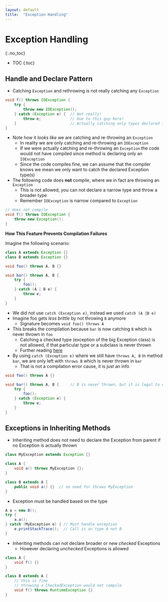 ```yaml
---
layout: default
title:  "Exception Handling"
---
```


# Exception Handling
{:.no_toc}

* TOC
{:toc}


## Handle and Declare Pattern
- Catching `Exception` and rethrowing is not really catching any `Exception` 

```java
void f() throws IOException {
    try {
        throw new IOException();
    } catch (Exception e) {  // Not really!
        throw e;             // Due to this guy here!
    }                        // Actually catching only types declared in method signature
}
```

- Note how it _looks like_ we are catching and re-throwing an `Exception`
  - In reality we are only catching and re-throwing an `IOException`
  - If we were actually catching and re-throwing an `Exception` the code would not have compiled since method is declaring only an `IOException`
  - Since the code compiles fine, we can assume that the compiler knows we mean we only want to catch the declared Exception type(s)  
- The following code does __not__ compile, where we in fact are throwing an `Exception`
  - This is not allowed, you can not declare a narrow type and throw a broader type
  - Remember `IOException` is narrow compared to `Exception`

```java
// does not compile
void f() throws IOException {
    throw new Exception();
}
```

__How This Feature Prevents Compilation Failures__

Imagine the following scenario:

```java
class A extends Exception {}
class B extends Exception {}

void foo() throws A, B {}

void bar() throws A, B {
    try {
        foo();
    } catch (A | B e) {
        throw e;
    }
}
``` 

- We did not use `catch (Exception e)`, instead we used `catch (A |B e)`
- Imagine foo gets _less brittle_ by not throwing `B` anymore
  - Signature becomes `void foo() throws A`
- This breaks the compilation because `bar` is now catching `B` which is never thrown in `foo`
  - Catching a checked type (exception of the big Exception class) is not allowed, if that particular type or a subclass is never thrown
  - Further reading [here]()
- By using `catch (Exception e)` where we still have `throws A, B` in method `bar`, we are only left with `throws B` which is never thrown in `bar`
  - That is not a compilation error cause, it is just an info

```java
void foo() throws A {}

void bar() throws A, B {     // B is never thrown, but it is legal to declare
    try {
        foo();
    } catch (Exception e) {
        throw e;
    }
}
```

## Exceptions in Inheriting Methods
- Inheriting method does not need to declare the Exception from parent if no Exception is actually thrown

```java
class MyException extends Exception {}

class A {
    void a() throws MyException {};
}

class B extends A {
    public void a() {}  // no need for throws MyException
}
```

- Exception must be handled based on the type

```java
A a = new B();
try {
    a.a();
} catch (MyException e) { // Must handle exception
    e.printStackTrace();  // Call is on type A not B
}
```

- Inheriting methods can not declare broader or new _checked_ Exceptions
  - However declaring _unchecked_ Exceptions is allowed

```java
class A {
    void f() {}
}

class B extends A {
    // this is fine
    // throwing a CheckedException would not compile
    void f() throws RuntimeException {}  
}
```  
